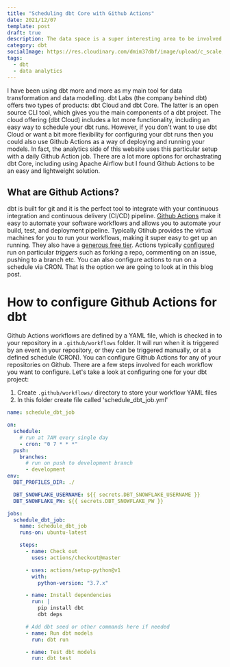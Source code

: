 ```yaml
---
title: "Scheduling dbt Core with Github Actions"
date: 2021/12/07
template: post
draft: true
description: The data space is a super interesting area to be involved in. Some tools have been around for many years and have defined how we operate and work with data. However, lately we have seen some trends around tooling appear that are worth investigating. In this blog post, I will discuss three key trends that I think will define the future of the data landscape.
category: dbt
socialImage: https://res.cloudinary.com/dmim37dbf/image/upload/c_scale,h_600/v1638043234/data-trend-blog/nick-fewings-zF_pTLx_Dkg-unsplash.jpg
tags:
  - dbt
  - data analytics
---
```


I have been using dbt more and more as my main tool for data transformation and data modelling. dbt Labs (the company behind dbt) offers two types of products: dbt Cloud and dbt Core. The latter is an open source CLI tool, which gives you the main components of a dbt project. The cloud offering (dbt Cloud) includes a lot more functionality, including an easy way to schedule your dbt runs. However, if you don't want to use dbt Cloud or want a bit more flexibility for configuring your dbt runs then you could also use Github Actions as a way of deploying and running your models. In fact, the analytics side of this website uses this particular setup with a daily Github Action job. There are a lot more options for orchastrating dbt Core, including using Apache Airflow but I found Github Actions to be an easy and lightweight solution.

## What are Github Actions?

dbt is built for git and it is the perfect tool to integrate with your continuous integration and continuous delivery (CI/CD) pipeline. [Github Actions](https://github.com/features/actions) make it easy to automate your software workflows and allows you to automate your build, test, and deployment pipeline. Typically Gtihub provides the virtual machines for you to run your workflows, making it super easy to get up an running. They also have a [generous free tier](https://docs.github.com/en/actions/learn-github-actions/usage-limits-billing-and-administration). Actions typically [configured](https://docs.github.com/en/actions/learn-github-actions/events-that-trigger-workflows) run on particular _triggers_ such as forking a repo, commenting on an issue, pushing to a branch etc. You can also configure actions to run on a schedule via CRON. That is the option we are going to look at in this blog post.

# How to configure Github Actions for dbt

Github Actions workflows are defined by a YAML file, which is checked in to your repository in a `.github/workflows` folder. It will run when it is triggered by an event in your repository, or they can be triggered manually, or at a defined schedule (CRON). You can configure Github Actions for any of your repositories on Github. There are a few steps involved for each workflow you want to configure. Let's take a look at configuring one for your dbt project:

1. Create `.github/workflows/` directory to store your workflow YAML files
2. In this folder create file called 'schedule_dbt_job.yml'

```yaml
name: schedule_dbt_job

on:
  schedule:
    # run at 7AM every single day
    - cron: "0 7 * * *"
  push:
    branches:
      # run on push to development branch
      - development
env:
  DBT_PROFILES_DIR: ./

  DBT_SNOWFLAKE_USERNAME: ${{ secrets.DBT_SNOWFLAKE_USERNAME }}
  DBT_SNOWFLAKE_PW: ${{ secrets.DBT_SNOWFLAKE_PW }}

jobs:
  schedule_dbt_job:
    name: schedule_dbt_job
    runs-on: ubuntu-latest

    steps:
      - name: Check out
        uses: actions/checkout@master

      - uses: actions/setup-python@v1
        with:
          python-version: "3.7.x"

      - name: Install dependencies
        run: |
          pip install dbt
          dbt deps

      # Add dbt seed or other commands here if needed
      - name: Run dbt models
        run: dbt run

      - name: Test dbt models
        run: dbt test
```
